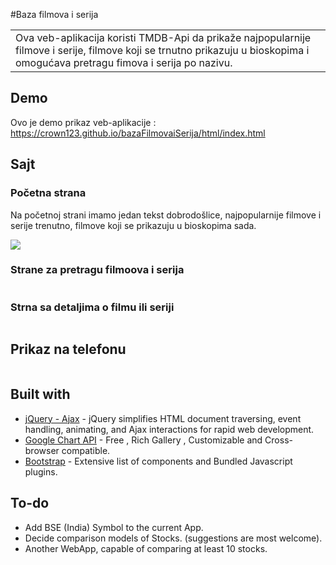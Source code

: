 #Baza filmova i serija
<table>
<tr>
<td>
 Ova veb-aplikacija koristi TMDB-Api da prikaže najpopularnije filmove i serije, filmove koji se trnutno prikazuju u bioskopima
  i omogućava pretragu fimova i serija po nazivu.
</td>
</tr>
</table>

## Demo
Ovo je demo prikaz veb-aplikacije :  https://crown123.github.io/bazaFilmovaiSerija/html/index.html

## Sajt

### Početna strana
Na početnoj strani imamo jedan tekst dobrodošlice, najpopularnije filmove i serije trenutno, filmove koji se prikazuju
u bioskopima sada.

![](/https://github.com/Crown123/bazaFilmovaiSerija/blob/master/Slike%20za%20readme/Screenshot%20from%202019-05-07%2009-45-01.png)

### Strane za pretragu filmoova i serija
![]()

### Strna sa detaljima o filmu ili seriji
![]()



## Prikaz na telefonu


![]()

## Built with 

- [jQuery - Ajax](http://www.w3schools.com/jquery/jquery_ref_ajax.asp) - jQuery simplifies HTML document traversing, event handling, animating, and Ajax interactions for rapid web development.
- [Google Chart API](https://developers.google.com/chart/interactive/docs/quick_start) - Free , Rich Gallery , Customizable and Cross-browser compatible.
- [Bootstrap](http://getbootstrap.com/) - Extensive list of components and  Bundled Javascript plugins.

## To-do
- Add BSE (India) Symbol to the current App.
- Decide comparison models of Stocks. (suggestions are most welcome).
- Another WebApp, capable of comparing at least 10 stocks.


